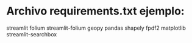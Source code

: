 # Archivo requirements.txt ejemplo:
streamlit
folium
streamlit-folium
geopy
pandas
shapely
fpdf2
matplotlib
streamlit-searchbox
